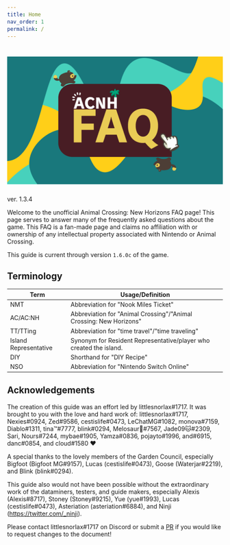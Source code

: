 ```yaml
---
title: Home
nav_order: 1 
permalink: /
---
```


<head>
    <link rel="shortcut icon" type="image/x-icon" href="assets/favicon.ico">
    <link rel="apple-touch-icon" sizes="180x180" href="assets/favicon-apple.ico">
    <link rel="icon" type="image/png" sizes="32x32" href="assets/favicon.ico">
    <link rel="icon" type="image/png" sizes="16x16" href="assets/favicon.ico">
    <link rel="shortcut icon" href="assets/favicon.ico">
    <meta name="apple-mobile-web-app-capable" content="yes" />
    <meta name="twitter:card" content="summary" />
    <meta name="twitter:title" content="ACNH: FAQ"/>
    <meta name="twitter:image" content="https://chibisnorlax.github.io/acnhfaq/assets/logo_sq.png"/>
</head>

# ![Frequently Asked Questions](/assets/logo.png)
ver. 1.3.4

Welcome to the unofficial Animal Crossing: New Horizons FAQ page! This page serves to answer many of the frequently asked questions about the game. This FAQ is a fan-made page and claims no affiliation with or ownership of any intellectual property associated with Nintendo or Animal Crossing.

This guide is current through version `1.6.0c` of the game.

## Terminology

| Term                  | Usage/Definition                                                   |
|-----------------------|--------------------------------------------------------------------|
| NMT                   | Abbreviation for "Nook Miles Ticket"                               |
| AC/AC:NH              | Abbreviation for "Animal Crossing"/"Animal Crossing: New Horizons" |
| TT/TTing              | Abbreviation for "time travel"/"time traveling"                    |
| Island Representative | Synonym for Resident Representative/player who created the island. |
| DIY                   | Shorthand for "DIY Recipe"                                         |
| NSO                   | Abbreviation for "Nintendo Switch Online"                          | 

## Acknowledgements
The creation of this guide was an effort led by littlesnorlax#1717. It was brought to you with the love and hard work of:
littlesnorlax#1717, Nexies#0924, Zed#9586, cestislife#0473, LeChatMG#1082, monova#7159, Diablo#1311, tina™#7777, blink#0294, Melosaur🍕#7567, Jade09🐱#2309, Sari, Nours#7244, mybae#1905, Yamza#0836, pojayto#1996, and#6915, danc#0854, and cloud#1580 ♥

A special thanks to the lovely members of the Garden Council, especially Bigfoot (Bigfoot MG#9157), Lucas (cestislife#0473), Goose (Waterjar#2219), and Blink (blink#0294).

This guide also would not have been possible without the extraordinary work of the dataminers, testers, and guide makers, especially Alexis (Alexis#8717), Stoney (Stoney#9215), Yue (yue#1993), Lucas (cestislife#0473), Asteriation (asteriation#6884), and Ninji (<https://twitter.com/_ninji>).

Please contact littlesnorlax#1717 on Discord or submit a [PR](https://github.com/chibisnorlax/acnhfaq/pulls) if you would like to request changes to the document! 


